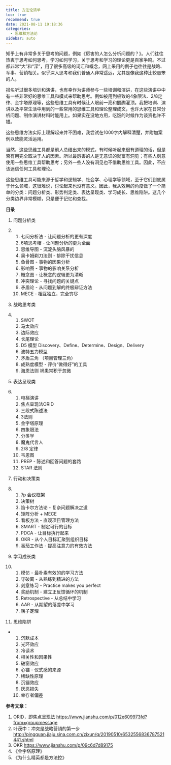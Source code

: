 ```yaml
---
title: 方法论清单
toc: true
recommend: true
date: 2021-08-11 19:18:36
categories:
  - 思维和方法论
sidebar: auto
---
```


知乎上有非常多关于思考的问题，例如《厉害的人怎么分析问题的？》。人们往往热衷于思考如何思考，学习如何学习，关于思考和学习的理论更是百家争鸣。不过都非常“大”和“深”，用了很多高级的词汇和概念，网上采用的例子也往往是战略、军事、营销相关。似乎深入思考和我们普通人非常遥远，尤其是像我这种比较愚笨的人。

报名听过很多培训和演讲，也有幸作为讲师参与一些培训和演讲，在这些演讲中中有一些非常好的思维工具和模式来帮助思考。例如被用到极致的4象限法、2/8定律、金字塔原理等，这些思维工具有时候让人眼前一亮和醍醐灌顶。我把培训、演讲以及平常生活中用到的一些常用的思维工具和理论整理成文，也许大家在日常分析问题、制作演讲材料时能用上。如果实在没地方用，吃饭的时候作为谈资也许不错。

这些思维方法实际上理解起来并不困难，我尝试在1000字内解释清楚，并附加案例以致能灵活运用。

当然，这些思维工具都是前人总结出来的模式，有时候听起来很有道理的话，但是否有用完全取决于人的因素。所以最厉害的人是无意识的就富有洞见；有些人刻意使用一些思维工具帮助思考；另外一些人没有洞见也不借助思维工具。因此，不应该迷信任何工具和理论。

这些思维工具可能来源于哲学和逻辑学、社会学、心理学等领域，至于它们到底属于什么领域，这很难说，讨论起来也没有意义。因此，我从效用的角度做了一个简单的分类：问题分析类、形势判定类、表达呈现类、学习成长、思维陷阱。这几个分类边界非常模糊，只是便于记忆和查找。

**目录**

1. 问题分析类

2. 1. 七问分析法 - 让问题分析的更有深度
   2. 6项思考帽 - 让问题分析的更为全面
   3. 思维导图 - 沉淀头脑风暴的
   4. 奥卡姆剃刀法则 - 排除干扰信息
   5. 鱼骨图 - 事物的因果分析
   6. 影响图 - 事物的影响关系分析
   7. 概念图 - 让概念的逻辑更为清晰
   8. 冲突理论 - 寻找问题的关键点
   9. 矛盾论 - 从问题到解的终极辩证方法
   10. MECE - 相互独立，完全穷尽

3. 战略思考类

4. 1. SWOT
   2. 马太效应
   3. 边际效应
   4. 长尾理论
   5. D5 模型 Discovery、Define、Determine、Design、Delivery
   6. 波特五力模型
   7. 矛盾三角 （项目管理三角）
   8. 成熟度模型 - 评价“做得好”的工具
   9. 海恩法则 祸患常积于忽微

5. 表达呈现类

6. 1. 电梯演讲
   2. 焦点呈现法ORID
   3. 三段式陈述法
   4. 3法则
   5. 金字塔原理
   6. 四象限法
   7. 分类学
   8. 魔鬼代言人
   9. 2/8 定律
   10. 韦恩图
   11. PREP - 陈述和回答问题的套路
   12. STAR 法则

7. 行动和决策类

8. 1. 7p 会议框架
   2. 决策树
   3. 笛卡尔方法论 - 复杂问题解决之道
   4. 矩阵分析 + MECE
   5. 看板方法 - 直观项目管理方法
   6. SMART - 制定可行的目标
   7. PDCA - 让目标执行起来
   8. OKR - 从个人目标汇聚到组织目标
   9. 番茄工作法 - 提高注意力的有效方法

9. 学习成长类

10. 1. 模仿 - 最朴素有效的的学习方法
    2. 守破离 - 从熟练到精进的方法
    3. 刻意练习 - Practice makes you perfect
    4. 奖励机制 - 建立正反馈循环的机制
    5. Retrospective - 从总结中学习
    6. AAR - 从期望的落差中学习
    7. 筷子定理

11. 思维陷阱

- 1. 沉默成本
  2. 光环效应
  3. 冷读术
  4. 相关性和因果性
  5. 破窗效应
  6. 心锚 - 仪式感的来源
  7. 稀缺性原理
  8. 沉锚效应
  9. 厌恶损失
  10. 幸存者偏差

**参考文章：**

1. ORID，即焦点呈现法 https://www.jianshu.com/p/012e609973fd?from=groupmessage
2. 叶茂中：冲突是战略营销的第一步 http://pingquan.jiaju.sina.com.cn/zixun/q/20190510/6532556836787521441.shtml
3. OKR https://www.jianshu.com/p/09c6d7d89175 
4. 《金字塔原理》
5. 《为什么精英都是方法控》
